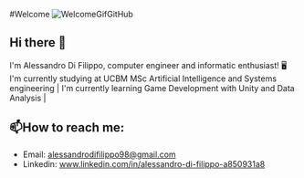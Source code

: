 #Welcome 
![WelcomeGifGitHub](https://github.com/user-attachments/assets/4423f942-635d-4e77-838a-611c46dc6ac3)

## Hi there 👋
I'm Alessandro Di Filippo, computer engineer and informatic enthusiast! 🖥️ I'm currently studying at UCBM MSc Artificial Intelligence and Systems engineering | I'm currently learning Game Development with Unity and Data Analysis |

## 📫How to reach me:
  - Email: alessandrodifilippo98@gmail.com
  - Linkedin: www.linkedin.com/in/alessandro-di-filippo-a850931a8

<!--
**AleDiFi/AleDiFi** is a ✨ _special_ ✨ repository because its `README.md` (this file) appears on your GitHub profile.

Here are some ideas to get you started:

- 🔭 I’m currently working on ...
- 🌱 I’m currently learning ...
- 👯 I’m looking to collaborate on ...
- 🤔 I’m looking for help with ...
- 💬 Ask me about ...
- 📫 How to reach me: ...
- 😄 Pronouns: ...
- ⚡ Fun fact: ...
-->
